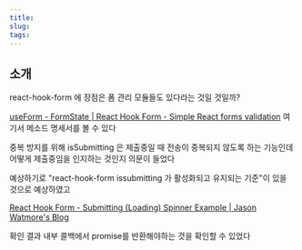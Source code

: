 ```yaml
---
title:
slug:
tags:
---
```


## 소개

react-hook-form 에 장점은 폼 관리 모듈들도 있다라는 것일 것일까?

[useForm - FormState | React Hook Form - Simple React forms validation](https://react-hook-form.com/api/useform/formstate/)
여기서 메소드 명세서를 볼 수 있다

중복 방지를 위해
isSubmitting 은 제출중일 때 전송이 중복되지 않도록 하는 기능인데
어떻게 제출중임을 인지하는 것인지 의문이 들었다

예상하기로 "react-hook-form issubmitting 가 활성화되고 유지되는 기준"이 있을 것으로 예상하였고

[React Hook Form - Submitting (Loading) Spinner Example | Jason Watmore's Blog](https://jasonwatmore.com/post/2021/09/12/react-hook-form-submitting-loading-spinner-example)

확인 결과 내부 콜백에서 promise를 반환해야하는 것을 확인할 수 있었다
